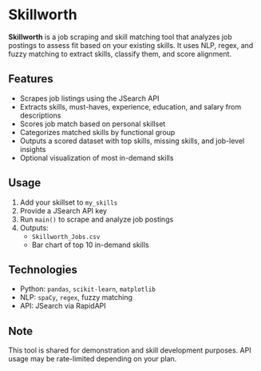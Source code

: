 # Skillworth

**Skillworth** is a job scraping and skill matching tool that analyzes job postings to assess fit based on your existing skills. It uses NLP, regex, and fuzzy matching to extract skills, classify them, and score alignment.

## Features

- Scrapes job listings using the JSearch API  
- Extracts skills, must-haves, experience, education, and salary from descriptions  
- Scores job match based on personal skillset  
- Categorizes matched skills by functional group  
- Outputs a scored dataset with top skills, missing skills, and job-level insights  
- Optional visualization of most in-demand skills

## Usage

1. Add your skillset to `my_skills`  
2. Provide a JSearch API key  
3. Run `main()` to scrape and analyze job postings  
4. Outputs:
   - `Skillworth_Jobs.csv`  
   - Bar chart of top 10 in-demand skills

## Technologies

- Python: `pandas`, `scikit-learn`, `matplotlib`  
- NLP: `spaCy`, `regex`, fuzzy matching  
- API: JSearch via RapidAPI

## Note

This tool is shared for demonstration and skill development purposes. API usage may be rate-limited depending on your plan.
